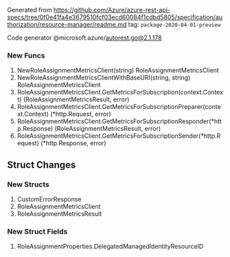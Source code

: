 Generated from https://github.com/Azure/azure-rest-api-specs/tree/0f0e41fa4e3679510fcf03ecd60084f1cdbd5805/specification/authorization/resource-manager/readme.md tag: `package-2020-04-01-preview`

Code generator @microsoft.azure/autorest.go@2.1.178


### New Funcs

1. NewRoleAssignmentMetricsClient(string) RoleAssignmentMetricsClient
1. NewRoleAssignmentMetricsClientWithBaseURI(string, string) RoleAssignmentMetricsClient
1. RoleAssignmentMetricsClient.GetMetricsForSubscription(context.Context) (RoleAssignmentMetricsResult, error)
1. RoleAssignmentMetricsClient.GetMetricsForSubscriptionPreparer(context.Context) (*http.Request, error)
1. RoleAssignmentMetricsClient.GetMetricsForSubscriptionResponder(*http.Response) (RoleAssignmentMetricsResult, error)
1. RoleAssignmentMetricsClient.GetMetricsForSubscriptionSender(*http.Request) (*http.Response, error)

## Struct Changes

### New Structs

1. CustomErrorResponse
1. RoleAssignmentMetricsClient
1. RoleAssignmentMetricsResult

### New Struct Fields

1. RoleAssignmentProperties.DelegatedManagedIdentityResourceID
